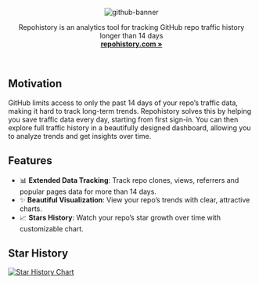 <div align="center">
  
![github-banner](https://github.com/user-attachments/assets/ed888af7-14fa-42cc-9695-2bc887b7531a)

Repohistory is an analytics tool for tracking GitHub repo traffic history longer than 14 days<br/>
**[repohistory.com »](https://repohistory.com)**

</div>
<br/>

## Motivation

GitHub limits access to only the past 14 days of your repo’s traffic data, making it hard to track long-term trends. Repohistory solves this by helping you save traffic data every day, starting from first sign-in. You can then explore full traffic history in a beautifully designed dashboard, allowing you to analyze trends and get insights over time.

## Features

- 📊 **Extended Data Tracking**: Track repo clones, views, referrers and popular pages data for more than 14 days.
- ✨ **Beautiful Visualization**: View your repo’s trends with clear, attractive charts.
- 📈 **Stars History**: Watch your repo’s star growth over time with customizable chart.

## Star History

[![Star History Chart](https://app.repohistory.com/api/svg?repo=repohistory/repohistory&background=0D1117&color=62C3F8)](https://app.repohistory.com/star-history)
